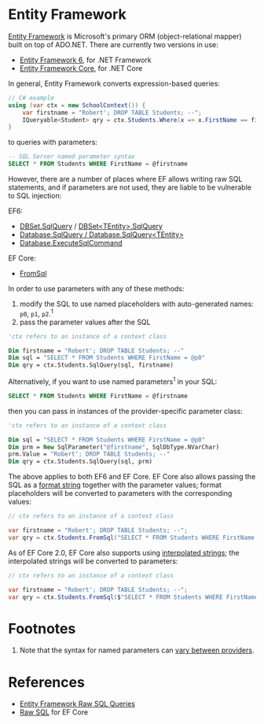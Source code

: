 Entity Framework
===

[Entity Framework](https://docs.microsoft.com/en-us/ef/) is Microsoft's primary ORM (object-relational mapper) built on top of ADO.NET. There are currently two versions in use:

* [Entity Framework 6](https://docs.microsoft.com/en-us/ef/#pivot=ef6x), for .NET Framework
* [Entity Framework Core](https://docs.microsoft.com/en-us/ef/#pivot=efcore), for .NET Core

In general, Entity Framework converts expression-based queries:

```csharp
// C# example
using (var ctx = new SchoolContext()) {
    var firstname = "Robert'; DROP TABLE Students; --";
    IQueryable<Student> qry = ctx.Students.Where(x => x.FirstName == firstname);
}
```

to queries with parameters:

```SQL
-- SQL Server named parameter syntax
SELECT * FROM Students WHERE FirstName = @firstname
```

However, there are a number of places where EF allows writing raw SQL statements, and if parameters are not used, they
are liable to be vulnerable to SQL injection:

EF6:

* [DBSet.SqlQuery](https://msdn.microsoft.com/en-us/library/system.data.entity.dbset.sqlquery(v=vs.113).aspx) / [DBSet\<TEntity>.SqlQuery](https://msdn.microsoft.com/en-us/library/mt136652(v=vs.113).aspx)
* [Database.SqlQuery / Database.SqlQuery\<TEntity>](https://msdn.microsoft.com/en-us/library/system.data.entity.database.sqlquery(v=vs.113).aspx)
* [Database.ExecuteSqlCommand](https://msdn.microsoft.com/en-us/library/system.data.entity.database.executesqlcommand(v=vs.113).aspx)

EF Core:

* [FromSql](https://docs.microsoft.com/en-us/dotnet/api/microsoft.entityframeworkcore.relationalqueryableextensions.fromsql)

In order to use parameters with any of these methods:

1. modify the SQL to use named placeholders with auto-generated names: `p0`, `p1`, `p2`.<sup>1</sup>
2. pass the parameter values after the SQL

```vb
'ctx refers to an instance of a context class

Dim firstname = "Robert'; DROP TABLE Students; --"
Dim sql = "SELECT * FROM Students WHERE FirstName = @p0"
Dim qry = ctx.Students.SqlQuery(sql, firstname) 
```

Alternatively, if you want to use named parameters<sup>1</sup> in your SQL:

```sql
SELECT * FROM Students WHERE FirstName = @firstname
```

then you can pass in instances of the provider-specific parameter class:

```vb
'ctx refers to an instance of a context class

Dim sql = "SELECT * FROM Students WHERE FirstName = @p0"
Dim prm = New SqlParameter("@firstname", SqlDbType.NVarChar)
prm.Value = "Robert'; DROP TABLE Students; --"
Dim qry = ctx.Students.SqlQuery(sql, prm) 
```

The above applies to both EF6 and EF Core. EF Core also allows passing the SQL as a [format string](https://docs.microsoft.com/en-us/dotnet/standard/base-types/composite-formatting#composite-format-string) together with the
parameter values; format placeholders will be converted to parameters with the corresponding values:

```csharp
// ctx refers to an instance of a context class

var firstname = "Robert'; DROP TABLE Students; --";
var qry = ctx.Students.FromSql("SELECT * FROM Students WHERE FirstName = {0}", firstname);
```

As of EF Core 2.0, EF Core also supports using [interpolated strings](https://docs.microsoft.com/en-us/dotnet/csharp/language-reference/tokens/interpolated); the interpolated strings will be converted to
parameters:

```csharp
// ctx refers to an instance of a context class

var firstname = "Robert'; DROP TABLE Students; --";
var qry = ctx.Students.FromSql($"SELECT * FROM Students WHERE FirstName = {firstname}");
```

Footnotes
===
1. Note that the syntax for named parameters can [vary between providers](adodotnet#placeholder-syntax-and-binding-parameter-values-to-placeholders).

References
===

* [Entity Framework Raw SQL Queries](https://msdn.microsoft.com/en-us/library/jj592907(v=vs.113).aspx)
* [Raw SQL](https://docs.microsoft.com/en-us/ef/core/querying/raw-sql) for EF Core
